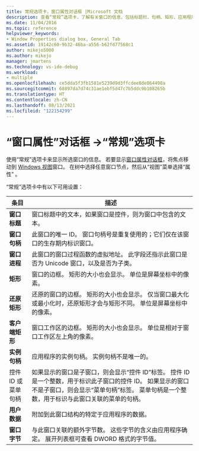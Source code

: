 ```yaml
---
title: 常规选项卡，窗口属性对话框 |Microsoft 文档
description: 查看“常规”选项卡，了解有关窗口的信息，包括标题栏、句柄、矩形、应用程序实例句柄、菜单句柄和用户数据。
ms.date: 11/04/2016
ms.topic: reference
helpviewer_keywords:
- Window Properties dialog box, General Tab
ms.assetid: 19142c60-9b32-46ba-a556-b62fd77568c1
author: mikejo5000
ms.author: mikejo
manager: jmartens
ms.technology: vs-ide-debug
ms.workload:
- multiple
ms.openlocfilehash: ce5dda5f3fb1581e5239d9d3ffcdee8de864498a
ms.sourcegitcommit: 68897da7d74c31ae1ebf5d47c7b5ddc9b108265b
ms.translationtype: HT
ms.contentlocale: zh-CN
ms.lasthandoff: 08/13/2021
ms.locfileid: "122154299"
---
```

# <a name="general-tab-window-properties-dialog-box"></a>“窗口属性”对话框 ->“常规”选项卡
使用“常规”选项卡来显示所选窗口的信息。 若要显示[窗口属性对话框](../debugger/window-properties-dialog-box.md)，将焦点移动到 [Windows 视图](../debugger/windows-view.md)窗口。 在树中选择任意窗口节点，然后从“视图”菜单选择“属性” 。

 “常规”选项卡中有以下可用设置：

|条目|描述|
|-----------|-----------------|
|**窗口标题**|窗口标题中的文本，如果窗口是控件，则为窗口中包含的文本。|
|**窗口句柄**|此窗口的唯一 ID。 窗口句柄号是重复使用的；它们仅在该窗口的生存期内标识窗口。|
|**窗口进程**|此窗口的窗口过程函数的虚拟地址。 此字段还指示此窗口是否为 Unicode 窗口，以及是否为子类。|
|**矩形**|窗口的边框。 矩形的大小也会显示。 单位是屏幕坐标中的像素。|
|**还原矩形**|还原的窗口的边框。 矩形的大小也会显示。 仅当窗口最大化或最小化时，还原矩形才会与矩形不同。 单位是屏幕坐标中的像素。|
|**客户端矩形**|窗口工作区的边框。 矩形的大小也会显示。 单位是相对于窗口工作区左上角的像素。|
|**实例句柄**|应用程序的实例句柄。 实例句柄不是唯一的。|
|控件 ID 或菜单句柄|如果显示的窗口是子窗口，则会显示“控件 ID”标签。 控件 ID 是一个整数，用于标识此子窗口的控件 ID。 如果显示的窗口不是子窗口，则会显示“菜单句柄”标签。 菜单句柄是一个整数，用于标识与此窗口关联的菜单的句柄。|
|**用户数据**|附加到此窗口结构的特定于应用程序的数据。|
|**窗口字节**|与此窗口关联的额外字节数。 这些字节的含义由应用程序确定。 展开列表框可查看 DWORD 格式的字节值。|
